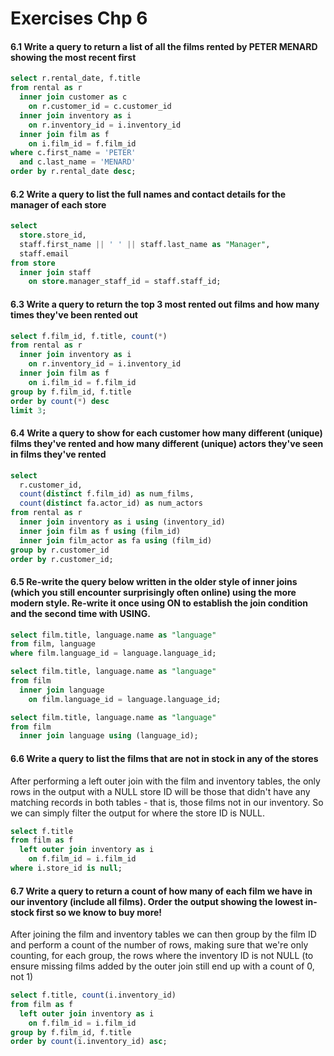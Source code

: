 # Exercises Chp 6

#### 6.1 Write a query to return a list of all the films rented by PETER MENARD showing the most recent first

```sql
select r.rental_date, f.title
from rental as r
  inner join customer as c
    on r.customer_id = c.customer_id
  inner join inventory as i
    on r.inventory_id = i.inventory_id
  inner join film as f
    on i.film_id = f.film_id
where c.first_name = 'PETER'
  and c.last_name = 'MENARD'
order by r.rental_date desc;
```

#### 6.2 Write a query to list the full names and contact details for the manager of each store

```sql
select
  store.store_id,
  staff.first_name || ' ' || staff.last_name as "Manager",
  staff.email
from store
  inner join staff
    on store.manager_staff_id = staff.staff_id;
```

#### 6.3 Write a query to return the top 3 most rented out films and how many times they've been rented out

```sql
select f.film_id, f.title, count(*)
from rental as r
  inner join inventory as i
    on r.inventory_id = i.inventory_id
  inner join film as f
    on i.film_id = f.film_id
group by f.film_id, f.title
order by count(*) desc
limit 3;
```

#### 6.4 Write a query to show for each customer how many different (unique) films they've rented and how many different (unique) actors they've seen in films they've rented

```sql
select
  r.customer_id,
  count(distinct f.film_id) as num_films,
  count(distinct fa.actor_id) as num_actors
from rental as r
  inner join inventory as i using (inventory_id)
  inner join film as f using (film_id)
  inner join film_actor as fa using (film_id)
group by r.customer_id
order by r.customer_id;
```

#### 6.5 Re-write the query below written in the older style of inner joins (which you still encounter surprisingly often online) using the more modern style. Re-write it once using ON to establish the join condition and the second time with USING.

```sql
select film.title, language.name as "language"
from film, language
where film.language_id = language.language_id;

select film.title, language.name as "language"
from film
  inner join language
    on film.language_id = language.language_id;

select film.title, language.name as "language"
from film
  inner join language using (language_id);
```

#### 6.6 Write a query to list the films that are not in stock in any of the stores

After performing a left outer join with the film and inventory tables, the only rows in the output with a NULL store ID will be those that didn't have any matching records in both tables - that is, those films not in our inventory. So we can simply filter the output for where the store ID is NULL. 

```sql
select f.title
from film as f
  left outer join inventory as i
    on f.film_id = i.film_id
where i.store_id is null;
```

#### 6.7 Write a query to return a count of how many of each film we have in our inventory (include all films). Order the output showing the lowest in-stock first so we know to buy more!

After joining the film and inventory tables we can then group by the film ID and perform a count of the number of rows, making sure that we're only counting, for each group, the rows where the inventory ID is not NULL (to ensure missing films added by the outer join still end up with a count of 0, not 1) 

```sql
select f.title, count(i.inventory_id)
from film as f
  left outer join inventory as i
    on f.film_id = i.film_id
group by f.film_id, f.title
order by count(i.inventory_id) asc;
```

#### 

```sql

```

#### 

```sql

```

#### 

```sql

```

#### 

```sql

```

#### 

```sql

```
